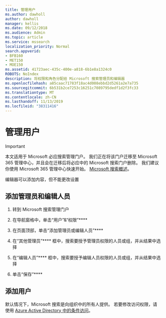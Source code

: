 ```yaml
---
title: 管理用户
ms.author: dawholl
author: dawholl
manager: kellis
ms.date: 09/12/2018
ms.audience: Admin
ms.topic: article
ms.service: mssearch
localization_priority: Normal
search.appverid:
- BFB160
- MET150
- MOE150
ms.assetid: 41723aec-435c-400e-a818-6b1e8a1324c0
ROBOTS: NoIndex
description: 将权限和角色分配给 Microsoft 搜索管理员和编辑器
ms.openlocfilehash: a85caac71783f18ac4d008ebbd2d5261a2e7a735
ms.sourcegitcommit: 6b531b2ce7253c16251c7089795dedf1d2f3fc33
ms.translationtype: MT
ms.contentlocale: zh-CN
ms.lasthandoff: 11/13/2019
ms.locfileid: "38311416"
---
```

# <a name="manage-users"></a>管理用户

> [!IMPORTANT]
> 本文适用于 Microsoft 必应搜索管理门户。 我们正在将该门户迁移至 Microsoft 365 管理中心，并且会在迁移后将必应中的 Microsoft 搜索门户删除。 我们建议你使用 Microsoft 365 管理中心快速开始。 [Microsoft 搜索概述](overview-microsoft-search.md)。
    
编辑器可以添加内容，但不能更改设置
  
## <a name="add-admins-and-editors"></a>添加管理员和编辑人员

1. 转到 Microsoft 搜索管理门户
    
2. 在导航窗格中，单击“用户”&amp;“权限”****
    
3. 在页面顶部，单击“添加管理员或编辑人员”****
    
4. 在“其他管理员”**** 框中，搜索要授予管理员权限的人员或组，并从结果中选择 
    
5. 在“编辑人员”**** 框中，搜索要授予编辑人员权限的人员或组，并从结果中选择 
    
6. 单击“保存”****
    
## <a name="add-users"></a>添加用户

默认情况下，Microsoft 搜索是向组织中的所有人提供。 若要修改访问权限，请使用 [Azure Active Directory 中的条件访问](https://docs.microsoft.com/azure/active-directory/conditional-access/overview)。